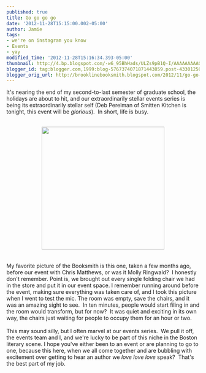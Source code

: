 ```yaml
---
published: true
title: Go go go go
date: '2012-11-28T15:15:00.002-05:00'
author: Jamie
tags:
- we're on instagram you know
- Events
- yay
modified_time: '2012-11-28T15:16:34.393-05:00'
thumbnail: http://4.bp.blogspot.com/-w6_95BhHads/ULZs9pB1Q-I/AAAAAAAAAGU/-U4so_50KSM/s72-c/blog_seats.JPG
blogger_id: tag:blogger.com,1999:blog-5767374071871443859.post-4330125031011589969
blogger_orig_url: http://brooklinebooksmith.blogspot.com/2012/11/go-go-go-go.html
---
```


It's nearing the end of my second-to-last semester of graduate school, the holidays are about to hit, and our extraordinarily stellar events series is being its extraordinarily stellar self (Deb Perelman of Smitten Kitchen is tonight, this event will be <i>glorious</i>). &nbsp;In short, life is busy.<br /><div><br /></div><div class="separator" style="clear: both; text-align: center;"><a href="http://4.bp.blogspot.com/-w6_95BhHads/ULZs9pB1Q-I/AAAAAAAAAGU/-U4so_50KSM/s1600/blog_seats.JPG" imageanchor="1" style="margin-left: 1em; margin-right: 1em;"><img border="0" height="320" src="http://4.bp.blogspot.com/-w6_95BhHads/ULZs9pB1Q-I/AAAAAAAAAGU/-U4so_50KSM/s320/blog_seats.JPG" width="320" /></a></div><div><br /></div><div><br /></div><div>My favorite picture of the Booksmith is this one, taken a few months ago, before our event with Chris Matthews, or was it Molly Ringwald? &nbsp;I honestly don't remember. Point is, we brought out every single folding chair we had in the store and put it in our event space. I remember running around before the event, making sure everything was taken care of, and I took this picture when I went to test the mic. The room was empty, save the chairs, and it was an amazing sight to see. &nbsp;In ten minutes, people would start filing in and the room would transform, but for now? &nbsp;It was quiet and exciting in its own way, the chairs just waiting for people to occupy them for an hour or two.&nbsp;</div><div><br /></div><div>This may sound silly, but I often marvel at our events series. &nbsp;We pull it off, the events team and I, and we're lucky to be part of this niche in the Boston literary scene. I hope you've either been to an event or are planning to go to one, because this here, when we all come together and are bubbling with excitement over getting to hear an author we <i>love love love</i>&nbsp;speak? &nbsp;That's the best part of my job.</div>